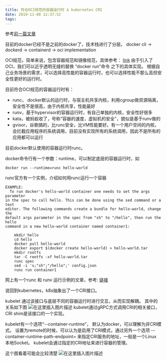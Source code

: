 ```yaml
---
title: 符合OCI规范的容器运行时 & kubernetes CRI
date: 2019-11-08 12:37:52
tags:
---
```

参考[前一篇文章](https://blog.csdn.net/weiyuanke/article/details/90639505)

目前的docker已经不是之前的docker了，技术栈进行了分层。
docker cli -> dockerd -> containerd -> oci implementation

OCI规范，简单来说，包含容器规范和镜像规范，具体参考：
[link](https://github.com/opencontainers/runtime-spec)
由于引入了OCI，我们可以近乎透明无缝的替换 “docker run”命令 之下的具体实现。
根据自己业务场景的需求，可以选择高性能的容器运行时，也可以选择性能不那么高但安全性更好的运行时。

目前符合OCI规范的容器运行时有：
- runc， docker默认的运行时，与宿主机共享内核，利用cgroup做资源隔离，安全性不是很高，由于内核共享，性能最好
- runv，基于hypervisor的容器运行时，有自己单独的内核，安全性好很多
- kata，被蚂蚁收了，号称“容器的速度，虚拟机的安全”，貌似是基于runv做的
- gvisor，谷歌搞的，比runc安全，比VM性能要好。有一个用户空间的内核，会拦截应用程序的系统调用，目前没有实现所有的系统调用，因此不是所有的应用都可以运行

目前docker默认使用的容器运行时runc。

docker命令行有一个参数：runtime，可以制定底层的容器运行时，如

```
docker run --runtime=runc hello-world
```

runc官方有一个实例，介绍如何用runc运行一个容器

```
EXAMPLE:
  To run docker's hello-world container one needs to set the args parameter
in the spec to call hello. This can be done using the sed command or a text
editor. The following commands create a bundle for hello-world, change the
default args parameter in the spec from "sh" to "/hello", then run the hello
command in a new hello-world container named container1:

    mkdir hello
    cd hello
    docker pull hello-world
    docker export $(docker create hello-world) > hello-world.tar
    mkdir rootfs
    tar -C rootfs -xf hello-world.tar
    runc spec
    sed -i 's;"sh";"/hello";' config.json
    runc run container1
```

网上有一个runc 和 runv 运行示例的文章，参考: [链接](https://feisky.xyz/posts/2016-04-28-runc/)

说回到kubernetes，k8s抽象出了一个CRI接口。

kubelet 通过该接口与底层不同的容器运行时进行交互，从而实现解耦。
其中的关系如下图
![在这里插入图片描述](https://img-blog.csdnimg.cn/20191108120751489.png)
kubelet通过gRPC方式调用CRI的相关接口，CRI shim是该接口的一个实现。

kubelet有一个选项“--container-runtime”，
默认为docker，可以理解为非CRI模式。
设置为remote的时候，可以认为是启用了CRI模式，通过另外一个选项
--container-runtime-path-endpoint=<path> 来指定CRI服务的地址，一般是一个Linux 本地Socket。
kubelet会通过指定的CRI地址来进行容器的管理。

这个图看着可能会比较清楚
![在这里插入图片描述](https://img-blog.csdnimg.cn/20191108124942611.png?x-oss-process=image/watermark,type_ZmFuZ3poZW5naGVpdGk,shadow_10,text_aHR0cHM6Ly9ibG9nLmNzZG4ubmV0L3dlaXl1YW5rZQ==,size_16,color_FFFFFF,t_70)


